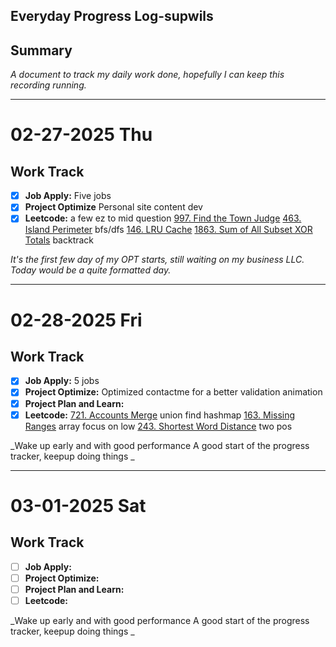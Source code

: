 
## Everyday Progress Log-supwils

## Summary
_A document to track my daily work done, hopefully I can keep this recording running._

---
# 02-27-2025 Thu
## Work Track
- [x] **Job Apply:** Five jobs
- [x] **Project Optimize** Personal site content dev
- [x] **Leetcode:** a few ez to mid question
    [997. Find the Town Judge](https://leetcode.com/problems/find-the-town-judge/description/) 
    [463. Island Perimeter](https://leetcode.com/problems/island-perimeter/) bfs/dfs
	[146. LRU Cache](https://leetcode.com/problems/lru-cache/description/) 
	[1863. Sum of All Subset XOR Totals](https://leetcode.com/problems/sum-of-all-subset-xor-totals/description/) backtrack

_It's the first few day of my OPT starts, still waiting on my business LLC. Today would be a quite formatted day._

---

# 02-28-2025 Fri
## Work Track
- [x] **Job Apply:** 5 jobs
- [x] **Project Optimize:** Optimized contactme for a better validation animation
- [x] **Project Plan and Learn:**
- [x] **Leetcode:** 
	 [721. Accounts Merge](https://leetcode.com/problems/accounts-merge/description/) union find hashmap
	 [163. Missing Ranges](https://leetcode.com/problems/missing-ranges/description/) array focus on low 
	 [243. Shortest Word Distance](https://leetcode.com/problems/shortest-word-distance/description/) two pos

_Wake up early and with good performance
A good start of the progress tracker, keepup doing things
_

---

# 03-01-2025 Sat
## Work Track
- [ ] **Job Apply:** 
- [ ] **Project Optimize:** 
- [ ] **Project Plan and Learn:**
- [ ] **Leetcode:** 

_Wake up early and with good performance
A good start of the progress tracker, keepup doing things
_
